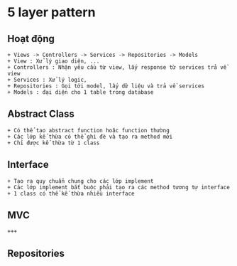 # 5 layer pattern
## Hoạt động
    + Views -> Controllers -> Services -> Repositories -> Models
    + View : Xử lý giao diện, ...
    + Controllers : Nhận yêu cầu từ view, lấy response từ services trả về view
    + Services : Xử lý logic, 
    + Repositories : Gọi tới model, lấy dữ liệu và trả về services
    + Models : đại diện cho 1 table trong database
## Abstract Class
    + Có thể tạo abstract function hoặc function thường
    + Các lớp kế thừa có thể ghi đè và tạo ra method mới
    + Chỉ được kế thừa từ 1 class
## Interface
    + Tạo ra quy chuẩn chung cho các lớp implement
    + Các lớp implement bắt buộc phải tạo ra các method tương tự interface
    + 1 class có thể kế thừa nhiều interface
## MVC
    +++
## Repositories


